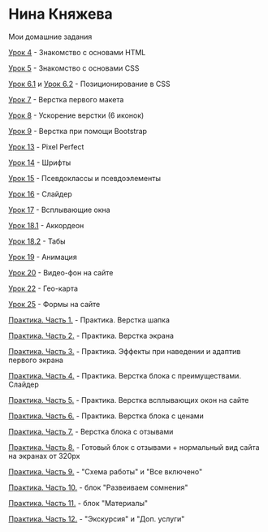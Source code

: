 # Нина Княжева

Мои домашние задания


[Урок 4](https://ninaknyazheva.github.io/lesson_4/src/index.html "Перейти по ссылке") - Знакомство с основами HTML
  
[Урок 5](https://ninaknyazheva.github.io/lesson_5/src/index.html "Перейти по ссылке") - Знакомство с основами CSS

[Урок 6.1](https://ninaknyazheva.github.io/lesson_6/1/src/index.html "Перейти по ссылке") и [Урок 6.2](https://ninaknyazheva.github.io/lesson_6/2/src/index.html "Перейти по ссылке") - Позиционирование в CSS

[Урок 7](https://ninaknyazheva.github.io/lesson_7/src/index.html "Перейти по ссылке") - Верстка первого макета

[Урок 8](https://ninaknyazheva.github.io/lesson_8/src/index.html "Перейти по ссылке") - Ускорение верстки (6 иконок)

[Урок 9](https://ninaknyazheva.github.io/lesson_9/src/index.html "Перейти по ссылке") - Верстка при помощи Bootstrap

[Урок 13](https://ninaknyazheva.github.io/lesson_13/src/index.html "Перейти по ссылке") - Pixel Perfect

[Урок 14](https://ninaknyazheva.github.io/lesson_14/index.html "Перейти по ссылке")  - Шрифты

[Урок 15](https://ninaknyazheva.github.io/lesson_15/src/index.html "Перейти по ссылке") - Псевдоклассы и псевдоэлементы

[Урок 16](https://ninaknyazheva.github.io/lesson_16/src/index.html "Перейти по ссылке") - Слайдер

[Урок 17](https://ninaknyazheva.github.io/lesson_17/src/index.html "Перейти по ссылке") - Всплывающие окна

[Урок 18.1](https://ninaknyazheva.github.io/lesson_18.1/src/index.html "Перейти по ссылке") - Аккордеон

[Урок 18.2](https://ninaknyazheva.github.io/lesson_18.2/src/index.html "Перейти по ссылке") - Табы

[Урок 19](https://ninaknyazheva.github.io/lesson_19/src/index.html "Перейти по ссылке") - Анимация

[Урок 20](https://ninaknyazheva.github.io/lesson_20/src/index.html "Перейти по ссылке") - Видео-фон на сайте

[Урок 22](https://ninaknyazheva.github.io/lesson_22/src/index.html "Перейти по ссылке") - Гео-карта

[Урок 25](https://ninaknyazheva.github.io/lesson_25/app/index.html "Перейти по ссылке") - Формы на сайте

[Практика. Часть 1.](https://ninaknyazheva.github.io/project/src/index.html "Перейти по ссылке") - Практика. Верстка шапка

[Практика. Часть 2.](https://ninaknyazheva.github.io/project%202/src/index.html "Перейти по ссылке") - Практика. Верстка экрана

[Практика. Часть 3.](https://ninaknyazheva.github.io/project_3/src/index.html "Перейти по ссылке") - Практика. Эффекты при наведении и адаптив первого экрана

[Практика. Часть 4.](https://ninaknyazheva.github.io/project_4/src/index.html "Перейти по ссылке") - Практика. Верстка блока с преимуществами. Слайдер

[Практика. Часть 5.](https://ninaknyazheva.github.io/project_5/src/index.html "Перейти по ссылке") -  Практика. Верстка всплывающих окон на сайте

[Практика. Часть 6.](https://ninaknyazheva.github.io/project_6/src/index.html "Перейти по ссылке") -  Практика. Верстка блока с ценами

[Практика. Часть 7.](https://ninaknyazheva.github.io/project_7/src/index.html "Перейти по ссылке") -  Верстка блока с отзывами

[Практика. Часть 8.](https://ninaknyazheva.github.io/project_8/src/index.html "Перейти по ссылке") -  Готовый блок с отзывами + нормальный вид сайта на экранах от 320px

[Практика. Часть 9.](https://ninaknyazheva.github.io/project_9/src/index.html "Перейти по ссылке") - "Схема работы" и "Все включено"

[Практика. Часть 10.](https://ninaknyazheva.github.io/project_10/src/index.html "Перейти по ссылке") -  блок "Развеиваем сомнения"

[Практика. Часть 11.](https://ninaknyazheva.github.io/project_11/src/index.html "Перейти по ссылке") -  блок "Материалы"

[Практика. Часть 12.](https://ninaknyazheva.github.io/project_12/src/index.html "Перейти по ссылке") -  "Экскурсия" и "Доп. услуги"
